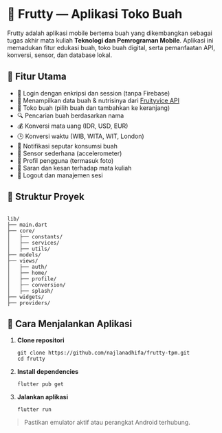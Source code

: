 # 🍅 Frutty — Aplikasi Toko Buah 

Frutty adalah aplikasi mobile bertema buah yang dikembangkan sebagai tugas akhir mata kuliah **Teknologi dan Pemrograman Mobile**. Aplikasi ini memadukan fitur edukasi buah, toko buah digital, serta pemanfaatan API, konversi, sensor, dan database lokal.

## 📱 Fitur Utama

- 🔐 Login dengan enkripsi dan session (tanpa Firebase)
- 🍎 Menampilkan data buah & nutrisinya dari [Fruityvice API](https://www.fruityvice.com/api/fruit/all)
- 🛒 Toko buah (pilih buah dan tambahkan ke keranjang)
- 🔍 Pencarian buah berdasarkan nama
- 💰 Konversi mata uang (IDR, USD, EUR)
- 🕒 Konversi waktu (WIB, WITA, WIT, London)
- 🔔 Notifikasi seputar konsumsi buah
- 📡 Sensor sederhana (accelerometer)
- 👤 Profil pengguna (termasuk foto)
- 📝 Saran dan kesan terhadap mata kuliah
- 🚪 Logout dan manajemen sesi

## 📂 Struktur Proyek 

```

lib/
├── main.dart
├── core/
│   ├── constants/
│   ├── services/
│   ├── utils/
├── models/
├── views/
│   ├── auth/
│   ├── home/
│   ├── profile/
│   ├── conversion/
│   ├── splash/
├── widgets/
├── providers/

````

## 🚀 Cara Menjalankan Aplikasi

1. **Clone repositori**
   ```
   git clone https://github.com/najlanadhifa/frutty-tpm.git
   cd frutty
   ````
2. **Install dependencies**
   ```
   flutter pub get
   ````

3. **Jalankan aplikasi**

   ```
   flutter run
   ````

> Pastikan emulator aktif atau perangkat Android terhubung.

